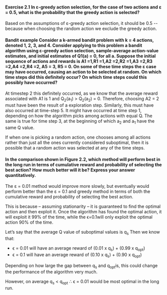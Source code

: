 #### Exercise 2.1 In ε-greedy action selection, for the case of two actions and ε = 0.5, what is the probability that the greedy action is selected?

Based on the assumptions of ε-greedy action selection, it should be 0.5 -- because when choosing the random action we exclude the greedy action.

#### Bandit example Consider a k-armed bandit problem with k = 4 actions, denoted 1, 2, 3, and 4. Consider applying to this problem a bandit algorithm using ε-greedy action selection, sample-average action-value estimates, and initial estimates of Q1(a) = 0, for all a. Suppose the initial sequence of actions and rewards is A1 =1,R1 =1,A2 =2,R2 =1,A3 =2,R3 =2,A4 =2,R4 =2, A5 = 3, R5 = 0. On some of these time steps the ε case may have occurred, causing an action to be selected at random. On which time steps did this definitely occur? On which time steps could this possibly have occurred?

At timestep 2 this definitely occurred, as we know that the average reward associated with A1 is 1 and 
Q<sub>2</sub>(a<sub>1</sub>) > Q<sub>2</sub>(a<sub>2</sub>) = 0. Therefore, choosing A2 = 2 must have been the result of a exploration step. Similarly, this must have also occurred at time-step 5. It might have occurred at time step 1, depending on how the algorithm picks among actions with equal Q. The same is true for time step 3, at the beginning of which a<sub>2</sub> and a<sub>1</sub> have the same Q value.

If when one is picking a random action, one chooses among all actions rather than just all the ones currently considered suboptimal, then it is possible that a random action was selected at any of the time steps.

#### In the comparison shown in Figure 2.2, which method will perform best in the long run in terms of cumulative reward and probability of selecting the best action? How much better will it be? Express your answer quantitatively.

The ε = 0.01 method would improve more slowly, but eventually would perform better than the ε = 0.1 and greedy method in terms of both the cumulative reward and probability of selecting the best action.

This is because – assuming stationarity – it is guaranteed to find the optimal action and then exploit it. Once the algorithm has found the optimal action, it will exploit it 99\% of the time, while the ϵ=0.1will only exploit the optimal action 90\% of the time.

Let’s say that the average Q value of suboptimal values is q<sub>s</sub> Then we know that:
- ϵ = 0.01 will have an average reward of (0.01 x q<sub>s</sub>) + (0.99  x q<sub>opt</sub>)
- ϵ = 0.1 will have an average reward of (0.10 x q<sub>s</sub>) + (0.90 x q<sub>opt</sub>)

Depending on how large the gap between q<sub>s</sub> and q<sub>opt</sub>is, this could change the performance of the algorithm very much.

However, on average q<sub>s</sub> < q<sub>opt</sub> ∴ ϵ = 0.01 would be most optimal in the long run. 